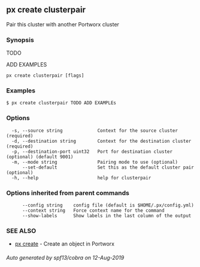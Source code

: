 ## px create clusterpair

Pair this cluster with another Portworx cluster

### Synopsis

TODO

ADD EXAMPLES
	

```
px create clusterpair [flags]
```

### Examples

```
$ px create clusterpair TODO ADD EXAMPLEs
```

### Options

```
  -s, --source string             Context for the source cluster (required)
  -d, --destination string        Context for the destination cluster (required)
  -p, --destination-port uint32   Port for destination cluster (optional) (default 9001)
  -m, --mode string               Pairing mode to use (optional)
      --set-default               Set this as the default cluster pair (optional)
  -h, --help                      help for clusterpair
```

### Options inherited from parent commands

```
      --config string    config file (default is $HOME/.px/config.yml)
      --context string   Force context name for the command
      --show-labels      Show labels in the last column of the output
```

### SEE ALSO

* [px create](px_create.md)	 - Create an object in Portworx

###### Auto generated by spf13/cobra on 12-Aug-2019

